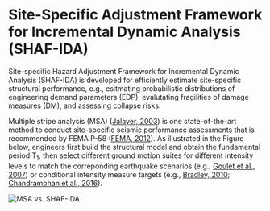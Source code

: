 # Site-Specific Adjustment Framework for Incremental Dynamic Analysis (SHAF-IDA)
Site-specific Hazard Adjustment Framework for Incremental Dynamic Analysis (SHAF-IDA) is developed for efficiently estimate site-specific structural performance, e.g., esitmating probabilistic distributions of engineering demand parameters (EDP), evalutating fragilities of damage measures (DM), and assessing collapse risks.

Multiple stripe analysis (MSA) ([Jalayer, 2003](https://ui.adsabs.harvard.edu/abs/2003PhDT........34J/abstract)) is one state-of-the-art method to conduct site-specific seismic performance assessments that is recommended by FEMA P-58 ([FEMA, 2012](https://www.fema.gov/media-library/assets/documents/90380)). As illustrated in the Figure below, engineers first build the structural model and obtain the fundamental period T<sub>1</sub>, then select different ground motion suites for different intensity levels to match the correponding earthquake scenarios (e.g., [Goulet et al., 2007](https://onlinelibrary.wiley.com/doi/abs/10.1002/eqe.694)) or conditional intensity measure targets (e.g., [Bradley, 2010](https://onlinelibrary.wiley.com/doi/full/10.1002/eqe.995); [Chandramohan et al., 2016](https://onlinelibrary.wiley.com/doi/full/10.1002/eqe.2711)).

![MSA vs. SHAF-IDA](https://github.com/kuanshi/shaf-ida/blob/master/doc/image/MSA_vs_SHAF-IDA.png)
